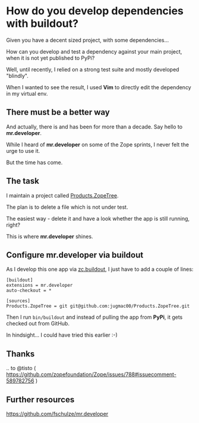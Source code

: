 # How do you develop dependencies with buildout?

Given you have a decent sized project, with some dependencies...

How can you develop and test a dependency against your main project, when it is not yet published to PyPi?

Well, until recently, I relied on a strong test suite and mostly developed "blindly".

When I wanted to see the result, I used **Vim** to directly edit the dependency in my virtual env.

## There must be a better way

And actually, there is and has been for more than a decade.
Say hello to **mr.developer**.

While I heard of **mr.developer** on some of the Zope sprints, I never felt the urge to use it.

But the time has come.

## The task

I maintain a project called [Products.ZopeTree](https://github.com/jugmac00/Products.ZopeTree).

The plan is to delete a file which is not under test.

The easiest way - delete it and have a look whether the app is still running, right?

This is where **mr.developer** shines.

## Configure mr.developer via buildout

As I develop this one app via [zc.buildout](https://pypi.org/project/zc.buildout/), I just have to add a couple of lines:

```
[buildout]
extensions = mr.developer
auto-checkout = *

[sources]
Products.ZopeTree = git git@github.com:jugmac00/Products.ZopeTree.git
```

Then I run `bin/buildout` and instead of pulling the app from **PyPi**, it gets checked out from GitHub.

In hindsight... I could have tried this earlier :-)

## Thanks

.. to @tisto ( https://github.com/zopefoundation/Zope/issues/788#issuecomment-589782756 )

## Further resources

https://github.com/fschulze/mr.developer

